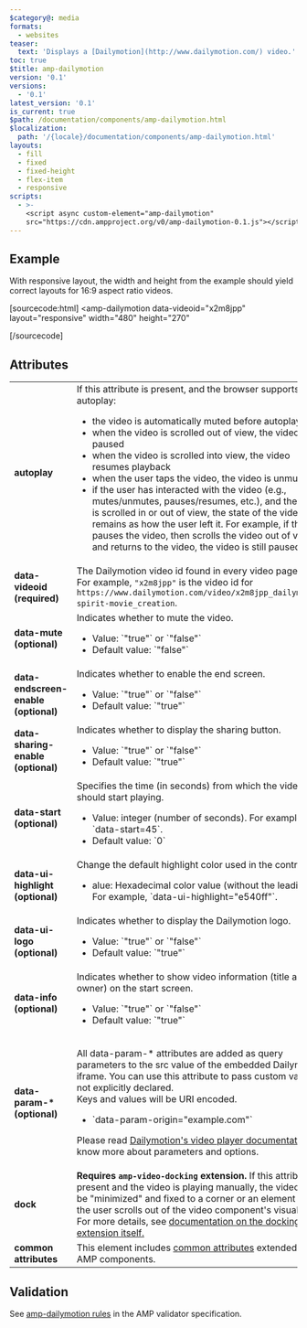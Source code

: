 ```yaml
---
$category@: media
formats:
  - websites
teaser:
  text: 'Displays a [Dailymotion](http://www.dailymotion.com/) video.'
toc: true
$title: amp-dailymotion
version: '0.1'
versions:
  - '0.1'
latest_version: '0.1'
is_current: true
$path: /documentation/components/amp-dailymotion.html
$localization:
  path: '/{locale}/documentation/components/amp-dailymotion.html'
layouts:
  - fill
  - fixed
  - fixed-height
  - flex-item
  - responsive
scripts:
  - >-
    <script async custom-element="amp-dailymotion"
    src="https://cdn.ampproject.org/v0/amp-dailymotion-0.1.js"></script>
---
```



<!---
Copyright 2016 The AMP HTML Authors. All Rights Reserved.

Licensed under the Apache License, Version 2.0 (the "License");
you may not use this file except in compliance with the License.
You may obtain a copy of the License at

      http://www.apache.org/licenses/LICENSE-2.0

Unless required by applicable law or agreed to in writing, software
distributed under the License is distributed on an "AS-IS" BASIS,
WITHOUT WARRANTIES OR CONDITIONS OF ANY KIND, either express or implied.
See the License for the specific language governing permissions and
limitations under the License.
-->



## Example

With responsive layout, the width and height from the example should yield correct layouts for 16:9 aspect ratio videos.

[sourcecode:html]
<amp-dailymotion
  data-videoid="x2m8jpp"
  layout="responsive"
  width="480"
  height="270"
></amp-dailymotion>
[/sourcecode]

## Attributes

<table>
  <tr>
    <td width="40%"><strong>autoplay</strong></td>
    <td>If this attribute is present, and the browser supports autoplay:</p>
<ul>
  <li>the video is automatically muted before autoplay starts</li>
  <li>when the video is scrolled out of view, the video is paused</li>
  <li>when the video is scrolled into view, the video resumes playback</li>
  <li>when the user taps the video, the video is unmuted</li>
  <li>if the user has interacted with the video (e.g., mutes/unmutes, pauses/resumes, etc.), and the video is scrolled in or out of view, the state of the video remains as how the user left it. For example, if the user pauses the video, then scrolls the video out of view and returns to the video, the video is still paused.</li>
</ul></td>
  </tr>
  <tr>
    <td width="40%"><strong>data-videoid (required)</strong></td>
    <td>The Dailymotion video id found in every video page URL. For example, <code>"x2m8jpp"</code> is the video id for <code>https://www.dailymotion.com/video/x2m8jpp_dailymotion-spirit-movie_creation</code>.</td>
  </tr>
  <tr>
    <td width="40%"><strong>data-mute (optional)</strong></td>
    <td>Indicates whether to mute the video.</p>
<ul>
  <li>Value: `"true"` or `"false"`</li>
  <li>Default value: `"false"`</li>
</ul></td>
  </tr>
  <tr>
    <td width="40%"><strong>data-endscreen-enable (optional)</strong></td>
    <td>Indicates whether to enable the end screen.</p>
<ul>
  <li>Value: `"true"` or `"false"`</li>
  <li>Default value: `"true"`</li>
</ul></td>
  </tr>
  <tr>
    <td width="40%"><strong>data-sharing-enable (optional)</strong></td>
    <td>Indicates whether to display the sharing button.</p>
<ul>
  <li>Value: `"true"` or `"false"`</li>
  <li>Default value: `"true"`</li>
</ul></td>
  </tr>
  <tr>
    <td width="40%"><strong>data-start (optional)</strong></td>
    <td>Specifies the time (in seconds) from which the video should start playing.</p>
<ul>
  <li>Value: integer (number of seconds). For example, `data-start=45`.</li>
  <li>Default value: `0`</li>
</ul></td>
  </tr>
  <tr>
    <td width="40%"><strong>data-ui-highlight (optional)</strong></td>
    <td>Change the default highlight color used in the controls.</p>
<ul>
  <li>alue: Hexadecimal color value (without the leading #). For example, `data-ui-highlight="e540ff"`.</li>
</ul></td>
  </tr>
  <tr>
    <td width="40%"><strong>data-ui-logo (optional)</strong></td>
    <td>Indicates whether to display the Dailymotion logo.</p>
<ul>
  <li>Value: `"true"` or `"false"`</li>
  <li>Default value: `"true"`</li>
</ul></td>
  </tr>
  <tr>
    <td width="40%"><strong>data-info (optional)</strong></td>
    <td>Indicates whether to show video information (title and owner) on the start screen.</p>
<ul>
  <li>Value: `"true"` or `"false"`</li>
  <li>Default value: `"true"`</li>
</ul></td>
  </tr>
  <tr>
    <td width="40%"><strong>data-param-* (optional)</strong></td>
    <td><p>All data-param-* attributes are added as query parameters to the src value of the embedded Dailymotion iframe. You can use this attribute to pass custom values not explicitly declared.<br>Keys and values will be URI encoded.</p>
<ul>
  <li>`data-param-origin="example.com"`</li>
</ul>
<p>Please read <a href="https://developer.dailymotion.com/player#player-parameters">Dailymotion's video player documentation</a> to know more about parameters and options.</p></td>
  </tr>
  <tr>
    <td width="40%"><strong>dock</strong></td>
    <td><strong>Requires <code>amp-video-docking</code> extension.</strong> If this attribute is present and the video is playing manually, the video will be "minimized" and fixed to a corner or an element when the user scrolls out of the video component's visual area.
    For more details, see <a href="https://amp.dev/documentation/components/amp-video-docking">documentation on the docking extension itself.</a></td>
  </tr>
  <tr>
    <td width="40%"><strong>common attributes</strong></td>
    <td>This element includes <a href="https://amp.dev/documentation/guides-and-tutorials/learn/common_attributes">common attributes</a> extended to AMP components.</td>
  </tr>
</table>

## Validation

See [amp-dailymotion rules](https://github.com/ampproject/amphtml/blob/master/extensions/amp-dailymotion/validator-amp-dailymotion.protoascii) in the AMP validator specification.